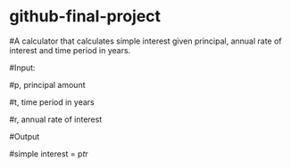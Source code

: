 # github-final-project

#A calculator that calculates simple interest given principal, annual rate of interest and time period in years.

#Input:
  
   #p, principal amount
 
   #t, time period in years
  
   #r, annual rate of interest

#Output

  #simple interest = p*t*r
